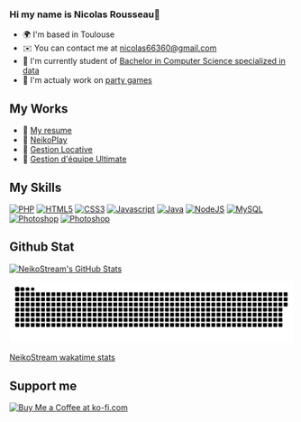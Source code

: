 ### Hi my name is Nicolas Rousseau👋
* 🌍  I'm based in Toulouse
* ✉️  You can contact me at [nicolas66360@gmail.com](mailto:nicolas66360@gmail.com)
* 🚀  I'm currently student of [Bachelor in Computer Science specialized in data](https://www.univ-tlse3.fr/but-specialite-informatique)
* 🌱  I'm actualy work on [party games](https://github.com/NeikoStream/TicTacToe)


## My Works
* 🤵 [My resume](https://www.nrousseau.fr/)
* 🎲 [NeikoPlay](https://www.play.neiko.fr/)
* 🏡 [Gestion Locative](https://www.play.neiko.fr/)
* 🥏 [Gestion d'équipe Ultimate](https://github.com/NeikoStream/Ultimate-Gestion)

## My Skills
<p align="left">
<a href="https://www.php.net/" target="_blank" rel="noreferrer"><img src="https://raw.githubusercontent.com/danielcranney/readme-generator/main/public/icons/skills/php-colored.svg" width="36" height="36" alt="PHP" /></a>
<a href="https://developer.mozilla.org/en-US/docs/Glossary/HTML5" target="_blank" rel="noreferrer"><img src="https://raw.githubusercontent.com/danielcranney/readme-generator/main/public/icons/skills/html5-colored.svg" width="36" height="36" alt="HTML5" /></a>
<a href="https://www.w3.org/TR/CSS/#css" target="_blank" rel="noreferrer"><img src="https://raw.githubusercontent.com/danielcranney/readme-generator/main/public/icons/skills/css3-colored.svg" width="36" height="36" alt="CSS3" /></a>
<a href="https://developer.mozilla.org/en-US/docs/Web/JavaScript" target="_blank" rel="noreferrer"><img src="https://raw.githubusercontent.com/danielcranney/readme-generator/main/public/icons/skills/javascript-colored.svg" width="36" height="36" alt="Javascript" /></a>
<a href="https://www.oracle.com/java/" target="_blank" rel="noreferrer"><img src="https://raw.githubusercontent.com/danielcranney/readme-generator/main/public/icons/skills/java-colored.svg" width="36" height="36" alt="Java" /></a>
<a href="https://nodejs.org/en/" target="_blank" rel="noreferrer"><img src="https://raw.githubusercontent.com/danielcranney/readme-generator/main/public/icons/skills/nodejs-colored.svg" width="36" height="36" alt="NodeJS" /></a>
<a href="https://www.mysql.com/" target="_blank" rel="noreferrer"><img src="https://raw.githubusercontent.com/danielcranney/readme-generator/main/public/icons/skills/mysql-colored.svg" width="36" height="36" alt="MySQL" /></a>
<a href="https://www.adobe.com/uk/products/photoshop.html" target="_blank" rel="noreferrer"><img src="https://raw.githubusercontent.com/danielcranney/readme-generator/main/public/icons/skills/photoshop-colored-dark.svg" width="36" height="36" alt="Photoshop" /></a>
<a href="https://getbootstrap.com/" target="_blank" rel="noreferrer"><img src="https://upload.wikimedia.org/wikipedia/commons/thumb/b/b2/Bootstrap_logo.svg/2560px-Bootstrap_logo.svg.png" width="36" height="36" alt="Photoshop" /></a>
</p>

## Github Stat

<a href="https://github.com/NeikoStream">
  <img src="https://github-readme-stats.vercel.app/api?username=NeikoStream&theme=codeSTACKr&show_icons=true" alt="NeikoStream's GitHub Stats" />
</a>

<a href=#><img src="contributions.svg"></a>

[NeikoStream wakatime stats](https://github-readme-stats.vercel.app/api/wakatime?username=neikostream&layuout=compact&theme=synthwave&v=2)

## Support me

<a href='https://ko-fi.com/E1E822CBR' target='_blank'><img height='36' style='border:0px;height:36px;' src='https://storage.ko-fi.com/cdn/kofi3.png?v=3' border='0' alt='Buy Me a Coffee at ko-fi.com' /></a>
